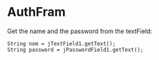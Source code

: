# AuthFram


Get the name and the password from the textField:
```
String nom = jTextField1.getText();
String password = jPasswordField1.getText();
```